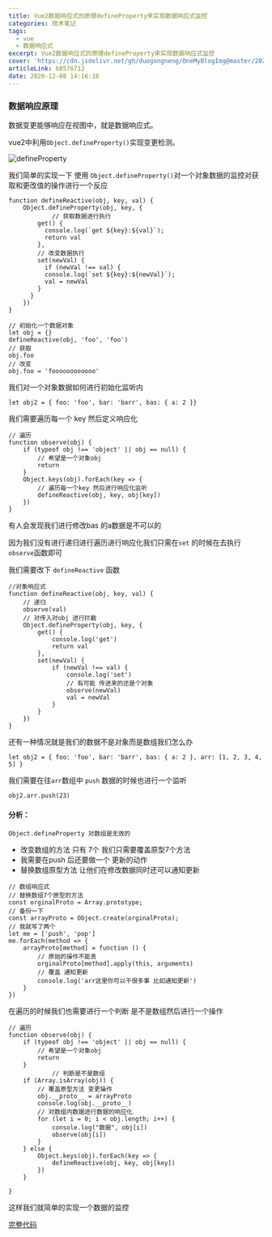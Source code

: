 ```yaml
---
title: Vue2数据响应式的原理defineProperty来实现数据响应式监控
categories: 技术笔记
tags:
  - vue
  - 数据响应式
excerpt: Vue2数据响应式的原理defineProperty来实现数据响应式监控
cover: 'https://cdn.jsdelivr.net/gh/duogongneng/OneMyBlogImg@master/20201208143715.png'
articleLink: b8576712
date: 2020-12-08 14:16:18
---
```


### 数据响应原理

数据变更能够响应在视图中，就是数据响应式。

vue2中利用`Object.defineProperty()`实现变更检测。

![defineProperty](https://cdn.jsdelivr.net/gh/duogongneng/OneMyBlogImg@master/image-20201208141916565.png)

我们简单的实现一下 使用 `Object.defineProperty()`对一个对象数据的监控对获取和更改值的操作进行一个反应

```
function defineReactive(obj, key, val) {
    Object.defineProperty(obj, key, {
    		// 获取数据进行执行
        get() {
          console.log(`get ${key}:${val}`);
          return val
        },
        // 改变数据执行
        set(newVal) {
          if (newVal !== val) {
          console.log(`set ${key}:${newVal}`);
          val = newVal
        } 
      }
    }) 
}

// 初始化一个数据对象
let obj = {}
defineReactive(obj, 'foo', 'foo')
// 获取
obj.foo
// 改变
obj.foo = 'foooooooooooo'
```

我们对一个对象数据如何进行初始化监听内 

```
let obj2 = { foo: 'foo', bar: 'barr', bas: { a: 2 }}
```

我们需要遍历每一个 key 然后定义响应化

```
// 遍历
function observe(obj) {
    if (typeof obj !== 'object' || obj == null) {
        // 希望是一个对象obj
        return
    }
    Object.keys(obj).forEach(key => {
    	// 遍历每一个key 然后进行响应化监听
    	defineReactive(obj, key, obj[key])
    })
}
```

有人会发现我们进行修改bas 的a数据是不可以的 

因为我们没有进行递归进行遍历进行响应化我们只需在`set` 的时候在去执行 `observe`函数即可

我们需要改下 `defineReactive` 函数

```
//对象响应式
function defineReactive(obj, key, val) {
    // 递归 
    observe(val)
    // 对传入对obj 进行拦截
    Object.defineProperty(obj, key, {
        get() {
            console.log('get')
            return val
        },
        set(newVal) {
            if (newVal !== val) {
                console.log('set')
                // 有可能 传进来的还是个对象
                observe(newVal)
                val = newVal
            }
        }
    })
}
```

还有一种情况就是我们的数据不是对象而是数组我们怎么办

```
let obj2 = { foo: 'foo', bar: 'barr', bas: { a: 2 }, arr: [1, 2, 3, 4, 5] }
```

我们需要在往`arr`数组中 `push` 数据的时候也进行一个监听

```
obj2.arr.push(23)
```

#### 分析：

`Object.defineProperty 对数组是无效的`

- 改变数组的方法 只有 7个 我们只需要覆盖原型7个方法
- 我需要在push 后还要做一个 更新的动作
- 替换数组原型方法 让他们在修改数据同时还可以通知更新

```
// 数组响应式
// 替换数组7个原型的方法
const orginalProto = Array.prototype;
// 备份一下
const arrayProto = Object.create(orginalProto);
// 我就写了两个
let me = ['push', 'pop']
me.forEach(method => {
    arrayProto[method] = function () {
        // 原始的操作不能丢
        orginalProto[method].apply(this, arguments)
        // 覆盖 通知更新 
        console.log('arr这里你可以干很多事 比如通知更新')
    }
})
```

在遍历的时候我们也需要进行一个判断 是不是数组然后进行一个操作

```
// 遍历
function observe(obj) {
    if (typeof obj !== 'object' || obj == null) {
        // 希望是一个对象obj
        return
    }
			// 判断是不是数组
    if (Array.isArray(obj)) {
        // 覆盖原型方法 变更操作
        obj.__proto__ = arrayProto
        console.log(obj.__proto__)
        // 对数组内数据进行数据的响应化
        for (let i = 0; i < obj.length; i++) {
            console.log("数据", obj[i])
            observe(obj[i])
        }
    } else {
        Object.keys(obj).forEach(key => {
            defineReactive(obj, key, obj[key])
        })
    }

}
```

这样我们就简单的实现一个数据的监控

[完整代码](https://wwa.lanzous.com/iwIYjj5wkub)

